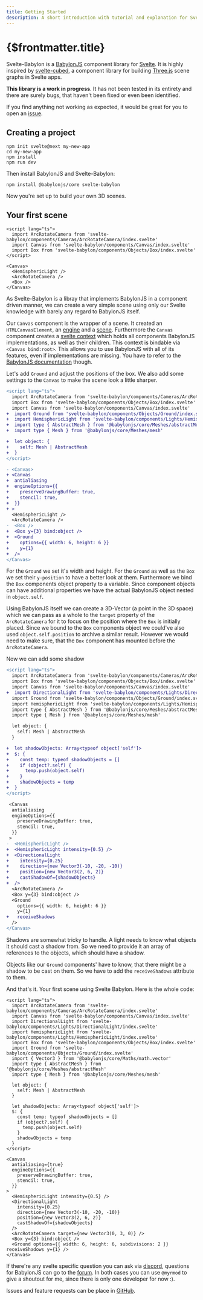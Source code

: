 ```yaml
---
title: Getting Started
description: A short introduction with tutorial and explanation for Svelte-Babylon.
---
```


<script>
  import BoxStory from 'svelte-babylon/components/Objects/Box/Box.story.svelte'
  import ExampleWrapper from '$routes/docs/_components/ExampleWrapper.svelte'
</script>

# {$frontmatter.title}

Svelte-Babylon is a [BabylonJS](https://www.babylonjs.com/) component library for [Svelte](https://svelte.dev/). It is highly inspired by [svelte-cubed](https://svelte-cubed.vercel.app/), a component library for building [Three.js](https://threejs.org/) scene graphs in Svelte apps.

**This library is a work in progress**. It has not been tested in its entirety and there are surely bugs, that haven't been fixed or even been identified.

If you find anything not working as expected, it would be great for you to open an [issue](https://github.com/Myrmod/svelte-babylon/issues).

## Creating a project

```:no-line-numbers
npm init svelte@next my-new-app
cd my-new-app
npm install
npm run dev
```

Then install BabylonJS and Svelte-Babylon:

```bash:no-line-numbers
npm install @babylonjs/core svelte-babylon
```

Now you're set up to build your own 3D scenes.

## Your first scene

```svelte
<script lang="ts">
  import ArcRotateCamera from 'svelte-babylon/components/Cameras/ArcRotateCamera/index.svelte'
  import Canvas from 'svelte-babylon/components/Canvas/index.svelte'
  import Box from 'svelte-babylon/components/Objects/Box/index.svelte'
</script>

<Canvas>
  <HemisphericLight />
  <ArcRotateCamera />
  <Box />
</Canvas>
```

As Svelte-Babylon is a libray that implements BabylonJS in a component driven manner, we can create a very simple scene using only our Svelte knowledge with barely any regard to BabylonJS itself.

Our `Canvas` component is the wrapper of a scene. It created an `HTMLCanvasElement`, an [engine](https://doc.babylonjs.com/typedoc/classes/babylon.engine) and a [scene](https://doc.babylonjs.com/typedoc/classes/babylon.scene).
Furthermore the `Canvas` component creates a [svelte context](https://svelte.dev/tutorial/context-api) which holds all components BabylonJS implementations, as well as their children.
This context is bindable via `<Canvas bind:root>`. This allows you to use BabylonJS with all of its features, even if implementations are missing. You have to refer to the [BabylonJS documentation](https://doc.babylonjs.com/) though.

Let's add `Ground` and adjust the positions of the box. We also add some settings to the `Canvas` to make the scene look a little sharper.

```diff
<script lang="ts">
  import ArcRotateCamera from 'svelte-babylon/components/Cameras/ArcRotateCamera/index.svelte'
  import Box from 'svelte-babylon/components/Objects/Box/index.svelte'
  import Canvas from 'svelte-babylon/components/Canvas/index.svelte'
+  import Ground from 'svelte-babylon/components/Objects/Ground/index.svelte'
+  import HemisphericLight from 'svelte-babylon/components/Lights/HemisphericLight/index.svelte'
+  import type { AbstractMesh } from '@babylonjs/core/Meshes/abstractMesh'
+  import type { Mesh } from '@babylonjs/core/Meshes/mesh'

+  let object: {
+    self: Mesh | AbstractMesh
+  }
</script>

- <Canvas>
+ <Canvas
+  antialiasing
+  engineOptions={{
+    preserveDrawingBuffer: true,
+    stencil: true,
+  }}
+ >
  <HemisphericLight />
  <ArcRotateCamera />
-  <Box />
+  <Box y={3} bind:object />
+  <Ground
+    options={{ width: 6, height: 6 }}
+    y={1}
+  />
</Canvas>
```

For the `Ground` we set it's width and height. For the `Ground` as well as the `Box` we set their `y-position` to have a better look at them.
Furthermore we bind the `Box` components object property to a variable. Since component objects can have additional properties we have the actual BabylonJS object nested in `object.self`.

Using BabylonJS itself we can create a 3D-Vector (a point in the 3D space) which we can pass as a whole to the `target` property of the `ArcRotateCamera` for it to focus on the position where the `Box` is initially placed. Since we bound to the `Box` components object we could've also used `object.self.position` to archive a similar result. However we would need to make sure, that the `Box` component has mounted before the `ArcRotateCamera`.

Now we can add some shadow

```diff
<script lang="ts">
  import ArcRotateCamera from 'svelte-babylon/components/Cameras/ArcRotateCamera/index.svelte'
  import Box from 'svelte-babylon/components/Objects/Box/index.svelte'
  import Canvas from 'svelte-babylon/components/Canvas/index.svelte'
+  import DirectionalLight from 'svelte-babylon/components/Lights/DirectionalLight/index.svelte'
  import Ground from 'svelte-babylon/components/Objects/Ground/index.svelte'
  import HemisphericLight from 'svelte-babylon/components/Lights/HemisphericLight/index.svelte'
  import type { AbstractMesh } from '@babylonjs/core/Meshes/abstractMesh'
  import type { Mesh } from '@babylonjs/core/Meshes/mesh'

  let object: {
    self: Mesh | AbstractMesh
  }

+  let shadowObjects: Array<typeof object['self']>
+  $: {
+    const temp: typeof shadowObjects = []
+    if (object?.self) {
+      temp.push(object.self)
+    }
+    shadowObjects = temp
+  }
</script>

 <Canvas
  antialiasing
  engineOptions={{
    preserveDrawingBuffer: true,
    stencil: true,
  }}
 >
-  <HemisphericLight />
+  <HemisphericLight intensity={0.5} />
+  <DirectionalLight
+    intensity={0.25}
+    direction={new Vector3(-10, -20, -10)}
+    position={new Vector3(2, 6, 2)}
+    castShadowOf={shadowObjects}
+  />
  <ArcRotateCamera />
  <Box y={3} bind:object />
  <Ground
    options={{ width: 6, height: 6 }}
    y={1}
+   receiveShadows
  />
</Canvas>
```

Shadows are somewhat tricky to handle. A light needs to know what objects it should cast a shadow from. So we need to provide it an array of references to the objects, which should have a shadow.

Objects like our `Ground` components' have to know, that there might be a shadow to be cast on them. So we have to add the `receiveShadows` attribute to them.

And that's it. Your first scene using Svelte Babylon. Here is the whole code:

```svelte
<script lang="ts">
  import ArcRotateCamera from 'svelte-babylon/components/Cameras/ArcRotateCamera/index.svelte'
  import Canvas from 'svelte-babylon/components/Canvas/index.svelte'
  import DirectionalLight from 'svelte-babylon/components/Lights/DirectionalLight/index.svelte'
  import HemisphericLight from 'svelte-babylon/components/Lights/HemisphericLight/index.svelte'
  import Box from 'svelte-babylon/components/Objects/Box/index.svelte'
  import Ground from 'svelte-babylon/components/Objects/Ground/index.svelte'
  import { Vector3 } from '@babylonjs/core/Maths/math.vector'
  import type { AbstractMesh } from '@babylonjs/core/Meshes/abstractMesh'
  import type { Mesh } from '@babylonjs/core/Meshes/mesh'

  let object: {
    self: Mesh | AbstractMesh
  }

  let shadowObjects: Array<typeof object['self']>
  $: {
    const temp: typeof shadowObjects = []
    if (object?.self) {
      temp.push(object.self)
    }
    shadowObjects = temp
  }
</script>

<Canvas
  antialiasing={true}
  engineOptions={{
    preserveDrawingBuffer: true,
    stencil: true,
  }}
>
  <HemisphericLight intensity={0.5} />
  <DirectionalLight
    intensity={0.25}
    direction={new Vector3(-10, -20, -10)}
    position={new Vector3(2, 6, 2)}
    castShadowOf={shadowObjects}
  />
  <ArcRotateCamera target={new Vector3(0, 3, 0)} />
  <Box y={3} bind:object />
  <Ground options={{ width: 6, height: 6, subdivisions: 2 }} receiveShadows y={1} />
</Canvas>

```

<ExampleWrapper text='See code in action'>
  <BoxStory />
</ExampleWrapper>

If there're any svelte specific question you can ask via [discord](https://discord.com/channels/457912077277855764/), questions for BabylonJS can go to the [forum](https://forum.babylonjs.com/).
In both cases you can use `@myrmod` to give a shoutout for me, since there is only one developer for now :).

Issues and feature requests can be place in [GitHub](https://github.com/Myrmod/svelte-babylon/issues).
